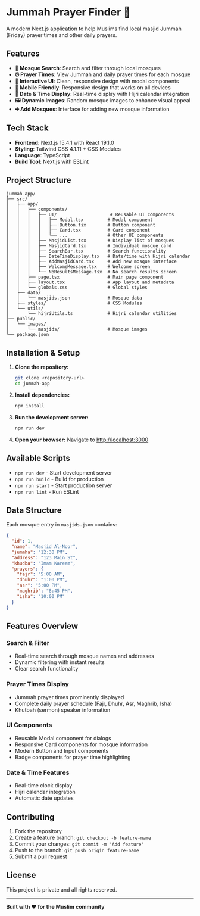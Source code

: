 # Jummah Prayer Finder 🌻

A modern Next.js application to help Muslims find local masjid Jummah (Friday) prayer times and other daily prayers.

## Features

- **🕌 Mosque Search**: Search and filter through local mosques
- **⏰ Prayer Times**: View Jummah and daily prayer times for each mosque
- **🎯 Interactive UI**: Clean, responsive design with modal components
- **📱 Mobile Friendly**: Responsive design that works on all devices
- **🌅 Date & Time Display**: Real-time display with Hijri calendar integration
- **🖼️ Dynamic Images**: Random mosque images to enhance visual appeal
- **➕ Add Mosques**: Interface for adding new mosque information

## Tech Stack

- **Frontend**: Next.js 15.4.1 with React 19.1.0
- **Styling**: Tailwind CSS 4.1.11 + CSS Modules
- **Language**: TypeScript
- **Build Tool**: Next.js with ESLint

## Project Structure

```
jummah-app/
├── src/
│   ├── app/
│   │   ├── components/
│   │   │   ├── UI/                    # Reusable UI components
│   │   │   │   ├── Modal.tsx         # Modal component
│   │   │   │   ├── Button.tsx        # Button component
│   │   │   │   ├── Card.tsx          # Card component
│   │   │   │   └── ...               # Other UI components
│   │   │   ├── MasjidList.tsx        # Display list of mosques
│   │   │   ├── MasjidCard.tsx        # Individual mosque card
│   │   │   ├── SearchBar.tsx         # Search functionality
│   │   │   ├── DateTimeDisplay.tsx   # Date/time with Hijri calendar
│   │   │   ├── AddMasjidCard.tsx     # Add new mosque interface
│   │   │   ├── WelcomeMessage.tsx    # Welcome screen
│   │   │   └── NoResultsMessage.tsx  # No search results screen
│   │   ├── page.tsx                  # Main page component
│   │   ├── layout.tsx                # App layout and metadata
│   │   └── globals.css               # Global styles
│   ├── data/
│   │   └── masjids.json              # Mosque data
│   ├── styles/                       # CSS Modules
│   └── utils/
│       └── hijriUtils.ts             # Hijri calendar utilities
├── public/
│   └── images/
│       └── masjids/                  # Mosque images
└── package.json
```

## Installation & Setup

1. **Clone the repository:**
   ```bash
   git clone <repository-url>
   cd jummah-app
   ```

2. **Install dependencies:**
   ```bash
   npm install
   ```

3. **Run the development server:**
   ```bash
   npm run dev
   ```

4. **Open your browser:**
   Navigate to [http://localhost:3000](http://localhost:3000)

## Available Scripts

- `npm run dev` - Start development server
- `npm run build` - Build for production
- `npm run start` - Start production server
- `npm run lint` - Run ESLint

## Data Structure

Each mosque entry in `masjids.json` contains:

```json
{
  "id": 1,
  "name": "Masjid Al-Noor",
  "jummha": "12:30 PM",
  "address": "123 Main St",
  "khudba": "Imam Kareem",
  "prayers": {
    "fajr": "5:00 AM",
    "dhuhr": "1:00 PM",
    "asr": "5:00 PM",
    "maghrib": "8:45 PM",
    "isha": "10:00 PM"
  }
}
```

## Features Overview

### Search & Filter
- Real-time search through mosque names and addresses
- Dynamic filtering with instant results
- Clear search functionality

### Prayer Times Display
- Jummah prayer times prominently displayed
- Complete daily prayer schedule (Fajr, Dhuhr, Asr, Maghrib, Isha)
- Khutbah (sermon) speaker information

### UI Components
- Reusable Modal component for dialogs
- Responsive Card components for mosque information
- Modern Button and Input components
- Badge components for prayer time highlighting

### Date & Time Features
- Real-time clock display
- Hijri calendar integration
- Automatic date updates

## Contributing

1. Fork the repository
2. Create a feature branch: `git checkout -b feature-name`
3. Commit your changes: `git commit -m 'Add feature'`
4. Push to the branch: `git push origin feature-name`
5. Submit a pull request

## License

This project is private and all rights reserved.

---

**Built with ❤️ for the Muslim community**

